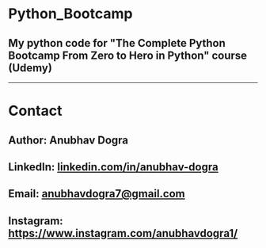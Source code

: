 # Python_Bootcamp

## My python code for "The Complete Python Bootcamp From Zero to Hero in Python" course (Udemy)

---

# Contact

## Author: Anubhav Dogra
## LinkedIn: [linkedin.com/in/anubhav-dogra ](https://www.linkedin.com/in/anubhav-dogra/)
## Email: anubhavdogra7@gmail.com
## Instagram: https://www.instagram.com/anubhavdogra1/
